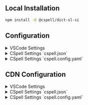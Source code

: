 
## Local Installation

```sh
npm install -D @cspell/dict-sl-si
```


## Configuration

<details>
<summary>VSCode Settings</summary>

Add the following to your VSCode settings:

**`.vscode/settings.json`**

```jsonc
{
  "cSpell.import": [
    "@cspell/dict-sl-si/cspell-ext.json"
  ],
  "cSpell.language": "sl, sl-SI"
}
```

</details>

<details>
<summary>CSpell Settings `cspell.json`</summary>

**`cspell.json`**

```jsonc
{
  "import": [
    "@cspell/dict-sl-si/cspell-ext.json"
  ],
  "language": "sl, sl-SI"
}
```

</details>

<details>
<summary>CSpell Settings `cspell.config.yaml`</summary>

**`cspell.config.yaml`**

```yaml
import:
  - "@cspell/dict-sl-si/cspell-ext.json"
language: sl, sl-SI
```

</details>



## CDN Configuration

<details>
<summary>VSCode Settings</summary>

Add the following to your VSCode settings:

**`.vscode/settings.json`**

```jsonc
{
  "cSpell.import": [
    "https://cdn.jsdelivr.net/npm/@cspell/dict-sl-si@latest/cspell-ext.json/cspell-ext.json"
  ],
  "cSpell.language": "sl, sl-SI"
}
```

</details>

<details>
<summary>CSpell Settings `cspell.json`</summary>

**`cspell.json`**

```jsonc
{
  "import": [
    "https://cdn.jsdelivr.net/npm/@cspell/dict-sl-si@latest/cspell-ext.json/cspell-ext.json"
  ],
  "language": "sl, sl-SI"
}
```

</details>

<details>
<summary>CSpell Settings `cspell.config.yaml`</summary>

**`cspell.config.yaml`**

```yaml
import:
  - https://cdn.jsdelivr.net/npm/@cspell/dict-sl-si@latest/cspell-ext.json/cspell-ext.json
language: sl, sl-SI
```

</details>


